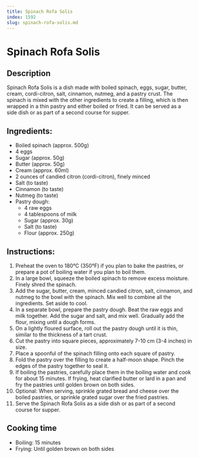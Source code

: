 ```yaml
---
title: Spinach Rofa Solis
index: 1592
slug: spinach-rofa-solis.md
---
```


# Spinach Rofa Solis

## Description
Spinach Rofa Solis is a dish made with boiled spinach, eggs, sugar, butter, cream, cordi-citron, salt, cinnamon, nutmeg, and a pastry crust. The spinach is mixed with the other ingredients to create a filling, which is then wrapped in a thin pastry and either boiled or fried. It can be served as a side dish or as part of a second course for supper.

## Ingredients:
- Boiled spinach (approx. 500g)
- 4 eggs
- Sugar (approx. 50g)
- Butter (approx. 50g)
- Cream (approx. 60ml)
- 2 ounces of candied citron (cordi-citron), finely minced
- Salt (to taste)
- Cinnamon (to taste)
- Nutmeg (to taste)
- Pastry dough:
  - 4 raw eggs
  - 4 tablespoons of milk
  - Sugar (approx. 30g)
  - Salt (to taste)
  - Flour (approx. 250g)

## Instructions:
1. Preheat the oven to 180°C (350°F) if you plan to bake the pastries, or prepare a pot of boiling water if you plan to boil them.
2. In a large bowl, squeeze the boiled spinach to remove excess moisture. Finely shred the spinach.
3. Add the sugar, butter, cream, minced candied citron, salt, cinnamon, and nutmeg to the bowl with the spinach. Mix well to combine all the ingredients. Set aside to cool.
4. In a separate bowl, prepare the pastry dough. Beat the raw eggs and milk together. Add the sugar and salt, and mix well. Gradually add the flour, mixing until a dough forms.
5. On a lightly floured surface, roll out the pastry dough until it is thin, similar to the thickness of a tart crust.
6. Cut the pastry into square pieces, approximately 7-10 cm (3-4 inches) in size.
7. Place a spoonful of the spinach filling onto each square of pastry.
8. Fold the pastry over the filling to create a half-moon shape. Pinch the edges of the pastry together to seal it.
9. If boiling the pastries, carefully place them in the boiling water and cook for about 15 minutes. If frying, heat clarified butter or lard in a pan and fry the pastries until golden brown on both sides.
10. Optional: When serving, sprinkle grated bread and cheese over the boiled pastries, or sprinkle grated sugar over the fried pastries.
11. Serve the Spinach Rofa Solis as a side dish or as part of a second course for supper.

## Cooking time
- Boiling: 15 minutes
- Frying: Until golden brown on both sides